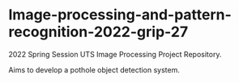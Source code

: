 # Image-processing-and-pattern-recognition-2022-grip-27

2022 Spring Session UTS Image Processing Project Repository. 

Aims to develop a pothole object detection system.

